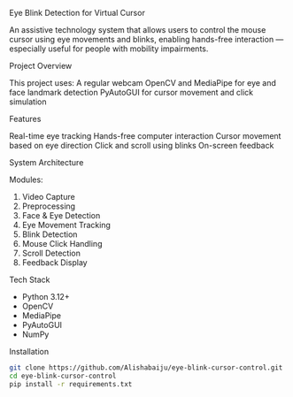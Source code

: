  Eye Blink Detection for Virtual Cursor

An assistive technology system that allows users to control the mouse cursor using eye movements and blinks, enabling hands-free interaction — especially useful for people with mobility impairments.



 Project Overview

This project uses:
A regular webcam
OpenCV and MediaPipe for eye and face landmark detection
PyAutoGUI for cursor movement and click simulation



 Features

Real-time eye tracking
Hands-free computer interaction
Cursor movement based on eye direction
Click and scroll using blinks
On-screen feedback



 System Architecture

Modules:
1. Video Capture
2. Preprocessing
3. Face & Eye Detection
4. Eye Movement Tracking
5. Blink Detection
6. Mouse Click Handling
7. Scroll Detection
8. Feedback Display


 Tech Stack

- Python 3.12+
- OpenCV
- MediaPipe
- PyAutoGUI
- NumPy



 Installation

```bash
git clone https://github.com/Alishabaiju/eye-blink-cursor-control.git
cd eye-blink-cursor-control
pip install -r requirements.txt
